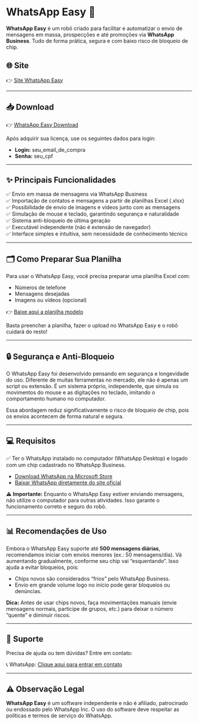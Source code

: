 # WhatsApp Easy 🚀

**WhatsApp Easy** é um robô criado para facilitar e automatizar o envio de mensagens em massa, prospecções e até promoções via **WhatsApp Business**. Tudo de forma prática, segura e com baixo risco de bloqueio de chip.

## 🌐 Site

👉 [Site WhatsApp Easy](https://www.wppeasy.com.br/)

---

## 📥 Download

👉 [WhatsApp Easy Download](https://pay.kiwify.com.br/HsmIzPU)

Após adquirir sua licença, use os seguintes dados para login:

- **Login:** seu_email_de_compra
- **Senha:** seu_cpf

---

## ✨ Principais Funcionalidades

✅ Envio em massa de mensagens via WhatsApp Business  
✅ Importação de contatos e mensagens a partir de planilhas Excel (.xlsx)  
✅ Possibilidade de envio de imagens e vídeos junto com as mensagens  
✅ Simulação de mouse e teclado, garantindo segurança e naturalidade  
✅ Sistema anti-bloqueio de última geração  
✅ Executável independente (não é extensão de navegador)  
✅ Interface simples e intuitiva, sem necessidade de conhecimento técnico

---

## 🗂️ Como Preparar Sua Planilha

Para usar o WhatsApp Easy, você precisa preparar uma planilha Excel com:

- Números de telefone
- Mensagens desejadas
- Imagens ou vídeos (opcional)

👉 [Baixe aqui a planilha modelo](https://docs.google.com/spreadsheets/u/2/d/1JCNJFy0AA_ED3h9OuQlU1_IAtotn2oys/edit?usp=sharing&ouid=101250709887559080215&rtpof=true&sd=true)

Basta preencher a planilha, fazer o upload no WhatsApp Easy e o robô cuidará do resto!

---

## 🔒 Segurança e Anti-Bloqueio

O WhatsApp Easy foi desenvolvido pensando em segurança e longevidade do uso. Diferente de muitas ferramentas no mercado, ele não é apenas um script ou extensão. É um sistema próprio, independente, que simula os movimentos do mouse e as digitações no teclado, imitando o comportamento humano no computador.  

Essa abordagem reduz significativamente o risco de bloqueio de chip, pois os envios acontecem de forma natural e segura.

---

## 💻 Requisitos

✅ Ter o WhatsApp instalado no computador (WhatsApp Desktop) e logado com um chip cadastrado no WhatsApp Business.  

- [Download WhatsApp na Microsoft Store](https://apps.microsoft.com/store/detail/whatsapp/9NKSQGP7F2NH)  
- [Baixar WhatsApp diretamente do site oficial](https://www.whatsapp.com/download/)

⚠️ **Importante:** Enquanto o WhatsApp Easy estiver enviando mensagens, não utilize o computador para outras atividades. Isso garante o funcionamento correto e seguro do robô.

---

## 📊 Recomendações de Uso

Embora o WhatsApp Easy suporte até **500 mensagens diárias**, recomendamos iniciar com envios menores (ex.: 50 mensagens/dia). Vá aumentando gradualmente, conforme seu chip vai “esquentando”. Isso ajuda a evitar bloqueios, pois:

- Chips novos são considerados “frios” pelo WhatsApp Business.
- Envio em grande volume logo no início pode gerar bloqueios ou denúncias.

**Dica:** Antes de usar chips novos, faça movimentações manuais (envie mensagens normais, participe de grupos, etc.) para deixar o número “quente” e diminuir riscos.

---

## 🤝 Suporte

Precisa de ajuda ou tem dúvidas? Entre em contato:

📞 WhatsApp: [Clique aqui para entrar em contato](https://api.whatsapp.com/send/?phone=5522974040083&text&type=phone_number&app_absent=0)

---

## ⚠️ Observação Legal

**WhatsApp Easy** é um software independente e não é afiliado, patrocinado ou endossado pelo WhatsApp Inc. O uso do software deve respeitar as políticas e termos de serviço do WhatsApp.


